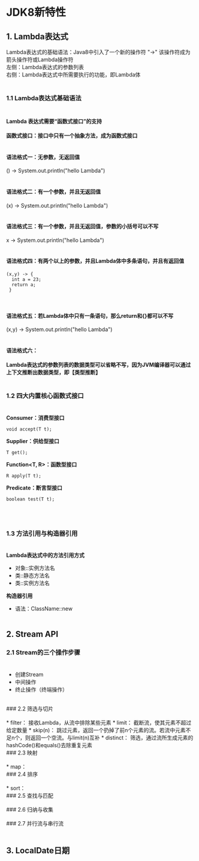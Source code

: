 JDK8新特性
====
## 1. Lambda表达式
<Tab>Lambda表达式的基础语法：Java8中引入了一个新的操作符 "->" 该操作符成为箭头操作符或Lambda操作符</Tab><br>
<Tab>左侧：Lambda表达式的参数列表</Tab><br>
<Tab>右侧：Lambda表达式中所需要执行的功能，即Lambda体</Tab><br><br>

### 1.1 Lambda表达式基础语法<br><br>
#### Lambda 表达式需要“函数式接口”的支持<br>
**函数式接口：接口中只有一个抽象方法，成为函数式接口**<br><br>

#### 语法格式一：无参数，无返回值<br>
<Tab>() -> System.out.println("hello Lambda")</Tab><br><br>

#### 语法格式二：有一个参数，并且无返回值<br>
<Tab>(x) -> System.out.println("hello Lambda")</Tab><br><br>

#### 语法格式三：有一个参数，并且无返回值，参数的小括号可以不写<br>
<Tab>x -> System.out.println("hello Lambda")</Tab><br><br>

#### 语法格式四：有两个以上的参数，并且Lambda体中多条语句，并且有返回值<br>
```
(x,y) -> {
  int a = 23;
  return a;
 }
```
<br>

#### 语法格式五：若Lambda体中只有一条语句，那么return和{}都可以不写<br>
<Tab>(x,y) -> System.out.println("hello Lambda")</Tab><br><br>

#### 语法格式六：<br>
**Lambda表达式的参数列表的数据类型可以省略不写，因为JVM编译器可以通过**<br>
**上下文推断出数据类型，即【类型推断】**<br><br>


### 1.2 四大内置核心函数式接口<br><br>
**Consumer<T>：消费型接口**
```
void accept(T t);
```
**Supplier<T>：供给型接口**
```
T get();
```
**Function<T, R>：函数型接口**
```
R apply(T t);
```
**Predicate<T>：断言型接口**
```
boolean test(T t);
```
<br><br>

### 1.3 方法引用与构造器引用<br><br>
**Lambda表达式中的方法引用方式**
* 对象::实例方法名
* 类::静态方法名
* 类::实例方法名

**构造器引用**<br>
* 语法：ClassName::new
<br><br>
## 2. Stream API
### 2.1 Stream的三个操作步骤<br><br>
* 创建Stream
* 中间操作
* 终止操作（终端操作）
<br>
### 2.2 筛选与切片<br><br>
* filter： 接收Lambda，从流中排除某些元素
* limit： 截断流，使其元素不超过给定数量
* skip(n)： 跳过元素，返回一个扔掉了前n个元素的流。若流中元素不足n个，则返回一个空流。与limit(n)互补
* distinct： 筛选，通过流所生成元素的hashCode()和equals()去除重复元素
<br>
### 2.3 映射<br><br>
* map： 
<br>
### 2.4 排序<br><br>
* sort： 
<br>
### 2.5 查找与匹配<br><br>
### 2.6 归纳与收集<br><br>
### 2.7 并行流与串行流<br><br>


## 3. LocalDate日期
